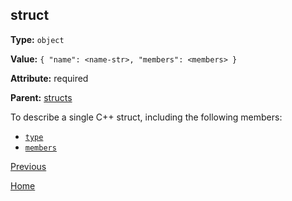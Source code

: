 ## struct ##

**Type:** `object`

**Value:** `{ "name": <name-str>, "members": <members> }`

**Attribute:** required

**Parent:** [structs](structs.md)

To describe a single C++ struct, including the following members:

* [`type`](type.md)
* [`members`](members.md)

[Previous](../schema.md)

[Home](../../../README.md)
